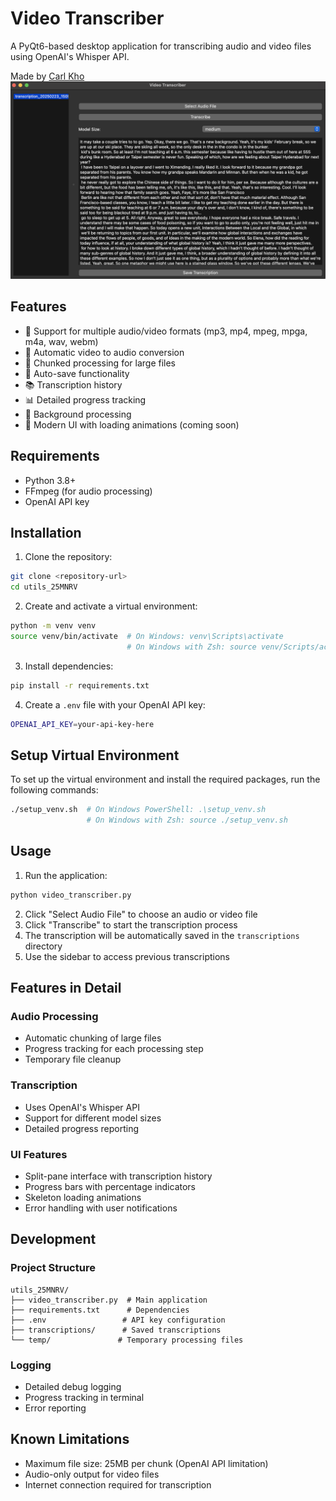 # Video Transcriber

A PyQt6-based desktop application for transcribing audio and video files using OpenAI's Whisper API.

Made by [Carl Kho](https://www.linkedin.com/in/carlkho/)
![alt text](image.png)

## Features

- 🎥 Support for multiple audio/video formats (mp3, mp4, mpeg, mpga, m4a, wav, webm)
- 🔄 Automatic video to audio conversion
- 📝 Chunked processing for large files
- 💾 Auto-save functionality
- 📚 Transcription history
- 📊 Detailed progress tracking
- 🚀 Background processing
- 🎨 Modern UI with loading animations (coming soon)

## Requirements

- Python 3.8+
- FFmpeg (for audio processing)
- OpenAI API key

## Installation

1. Clone the repository:
```bash
git clone <repository-url>
cd utils_25MNRV
```

2. Create and activate a virtual environment:
```bash
python -m venv venv
source venv/bin/activate  # On Windows: venv\Scripts\activate
                          # On Windows with Zsh: source venv/Scripts/activate
```

3. Install dependencies:
```bash
pip install -r requirements.txt
```

4. Create a `.env` file with your OpenAI API key:
```bash
OPENAI_API_KEY=your-api-key-here
```

## Setup Virtual Environment

To set up the virtual environment and install the required packages, run the following commands:

```sh
./setup_venv.sh  # On Windows PowerShell: .\setup_venv.sh
                 # On Windows with Zsh: source ./setup_venv.sh
```

## Usage

1. Run the application:
```bash
python video_transcriber.py
```

2. Click "Select Audio File" to choose an audio or video file
3. Click "Transcribe" to start the transcription process
4. The transcription will be automatically saved in the `transcriptions` directory
5. Use the sidebar to access previous transcriptions

## Features in Detail

### Audio Processing
- Automatic chunking of large files
- Progress tracking for each processing step
- Temporary file cleanup

### Transcription
- Uses OpenAI's Whisper API
- Support for different model sizes
- Detailed progress reporting

### UI Features
- Split-pane interface with transcription history
- Progress bars with percentage indicators
- Skeleton loading animations
- Error handling with user notifications

## Development

### Project Structure
```
utils_25MNRV/
├── video_transcriber.py  # Main application
├── requirements.txt      # Dependencies
├── .env                 # API key configuration
├── transcriptions/      # Saved transcriptions
└── temp/               # Temporary processing files
```

### Logging
- Detailed debug logging
- Progress tracking in terminal
- Error reporting

## Known Limitations

- Maximum file size: 25MB per chunk (OpenAI API limitation)
- Audio-only output for video files
- Internet connection required for transcription
